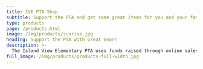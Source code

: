 ```yaml
---
title: IVE PTA Shop
subtitle: Support the PTA and get some great items for you and your family.
type: products
page: /products.html
image: /img/products/sunrise.jpg
heading: Support the PTA with Great Gear!
description: >-
  The Island View Elementary PTA uses funds raised through online sales here to provide resources and activities for the Students and Teachers of IVE.
full_image: /img/products/products-full-width.jpg
---
```

